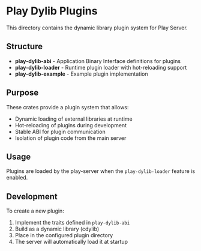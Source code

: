 # Play Dylib Plugins

This directory contains the dynamic library plugin system for Play Server.

## Structure

- **play-dylib-abi** - Application Binary Interface definitions for plugins
- **play-dylib-loader** - Runtime plugin loader with hot-reloading support
- **play-dylib-example** - Example plugin implementation

## Purpose

These crates provide a plugin system that allows:
- Dynamic loading of external libraries at runtime
- Hot-reloading of plugins during development
- Stable ABI for plugin communication
- Isolation of plugin code from the main server

## Usage

Plugins are loaded by the play-server when the `play-dylib-loader` feature is enabled.

## Development

To create a new plugin:
1. Implement the traits defined in `play-dylib-abi`
2. Build as a dynamic library (cdylib)
3. Place in the configured plugin directory
4. The server will automatically load it at startup